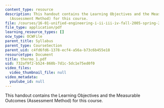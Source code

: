 ```yaml
---
content_type: resource
description: This handout contains the Learning Objectives and the Measurable Outcomes
  (Assessment Method) for this course.
file: /courses/16-01-unified-engineering-i-ii-iii-iv-fall-2005-spring-2006/732af9f2b524860b7d1c5dc1e75ed0f0_thermo_1.pdf
file_type: application/pdf
learning_resource_types: []
ocw_type: OCWFile
parent_title: Syllabus
parent_type: CourseSection
parent_uid: c4fd6fd6-1378-ecf4-a56a-b73c6b455e18
resourcetype: Document
title: thermo_1.pdf
uid: 732af9f2-b524-860b-7d1c-5dc1e75ed0f0
video_files:
  video_thumbnail_file: null
video_metadata:
  youtube_id: null
---
```

This handout contains the Learning Objectives and the Measurable Outcomes (Assessment Method) for this course.

